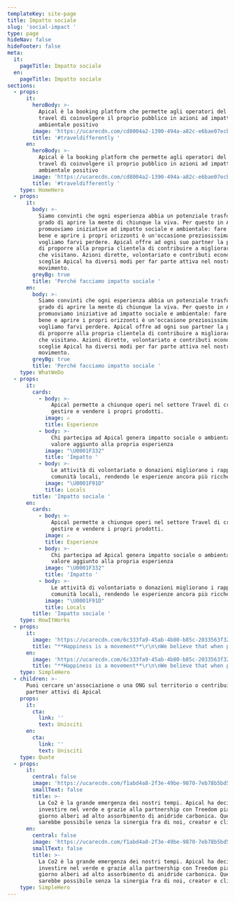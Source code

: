 ```yaml
---
templateKey: site-page
title: Impatto sociale
slug: 'social-impact '
type: page
hideNav: false
hideFooter: false
meta:
  it:
    pageTitle: Impatto sociale
  en:
    pageTitle: Impatto sociale
sections:
  - props:
      it:
        heroBody: >-
          Apical è la booking platform che permette agli operatori del settore
          travel di coinvolgere il proprio pubblico in azioni ad impatto sociale e
          ambientale positivo
        image: 'https://ucarecdn.com/cd8004a2-1390-494a-a82c-e6bae07ecbab/'
        title: '#traveldifferently '
      en:
        heroBody: >-
          Apical è la booking platform che permette agli operatori del settore
          travel di coinvolgere il proprio pubblico in azioni ad impatto sociale e
          ambientale positivo
        image: 'https://ucarecdn.com/cd8004a2-1390-494a-a82c-e6bae07ecbab/'
        title: '#traveldifferently '
    type: HomeHero
  - props:
      it:
        body: >-
          Siamo convinti che ogni esperienza abbia un potenziale trasformativo in
          grado di aprire la mente di chiunque la viva. Per questo in Apical
          promuoviamo iniziative ad impatto sociale e ambientale: fare del bene fa
          bene e aprire i propri orizzonti è un'occasione preziosissima che non
          vogliamo farvi perdere. Apical offre ad ogni suo partner la possibilità
          di proporre alla propria clientela di contribuire a migliorare i luoghi
          che visitano. Azioni dirette, volontariato e contributi economici: chi
          sceglie Apical ha diversi modi per far parte attiva nel nostro
          movimento. 
        greyBg: true
        title: 'Perché facciamo impatto sociale '
      en:
        body: >-
          Siamo convinti che ogni esperienza abbia un potenziale trasformativo in
          grado di aprire la mente di chiunque la viva. Per questo in Apical
          promuoviamo iniziative ad impatto sociale e ambientale: fare del bene fa
          bene e aprire i propri orizzonti è un'occasione preziosissima che non
          vogliamo farvi perdere. Apical offre ad ogni suo partner la possibilità
          di proporre alla propria clientela di contribuire a migliorare i luoghi
          che visitano. Azioni dirette, volontariato e contributi economici: chi
          sceglie Apical ha diversi modi per far parte attiva nel nostro
          movimento. 
        greyBg: true
        title: 'Perché facciamo impatto sociale '
    type: WhatWeDo
  - props:
      it:
        cards:
          - body: >-
              Apical permette a chiunque operi nel settore Travel di creare,
              gestire e vendere i propri prodotti. 
            image: ✍️
            title: Esperienze
          - body: >-
              Chi partecipa ad Apical genera impatto sociale o ambientale. Un
              valore aggiunto alla propria esperienza
            image: "\U0001F332"
            title: 'Impatto '
          - body: >-
              Le attività di volontariato o donazioni migliorano i rapporti con le
              comunità locali, rendendo le esperienze ancora più ricche
            image: "\U0001F91D"
            title: Locals
        title: 'Impatto sociale '
      en:
        cards:
          - body: >-
              Apical permette a chiunque operi nel settore Travel di creare,
              gestire e vendere i propri prodotti. 
            image: ✍️
            title: Esperienze
          - body: >-
              Chi partecipa ad Apical genera impatto sociale o ambientale. Un
              valore aggiunto alla propria esperienza
            image: "\U0001F332"
            title: 'Impatto '
          - body: >-
              Le attività di volontariato o donazioni migliorano i rapporti con le
              comunità locali, rendendo le esperienze ancora più ricche
            image: "\U0001F91D"
            title: Locals
        title: 'Impatto sociale '
    type: HowItWorks
  - props:
      it:
        image: 'https://ucarecdn.com/6c333fa9-45ab-4b80-b85c-2033563f32c7/'
        title: "**Happiness is a movement**\r\n\nWe believe that when people share their energy into an intense experience they naturally become more open-minded, curious and able to understand one another Experience Creators have the power to change people’s life. Apical is here to support them. Join our mission\r\n\n\rNicola Zanola, CEO"
      en:
        image: 'https://ucarecdn.com/6c333fa9-45ab-4b80-b85c-2033563f32c7/'
        title: "**Happiness is a movement**\r\n\nWe believe that when people share their energy into an intense experience they naturally become more open-minded, curious and able to understand one another Experience Creators have the power to change people’s life. Apical is here to support them. Join our mission\r\n\n\rNicola Zanola, CEO"
    type: SimpleHero
  - children: >-
      Puoi cercare un'associazione o una ONG sul territorio o contribuire ai
      partner attivi di Apical 
    props:
      it:
        cta:
          link: ''
          text: Unisciti
      en:
        cta:
          link: ''
          text: Unisciti
    type: Quote
  - props:
      it:
        central: false
        image: 'https://ucarecdn.com/f1abd4a8-2f3e-49be-9870-7eb78b5bd585/'
        smallText: false
        title: >-
          La Co2 è la grande emergenza dei nostri tempi. Apical ha deciso di
          investire nel verde e grazie alla partnership con Treedom pianta ogni
          giorno alberi ad alto assorbimento di anidride carbonica. Questo non
          sarebbe possibile senza la sinergia fra di noi, creator e clienti finali
      en:
        central: false
        image: 'https://ucarecdn.com/f1abd4a8-2f3e-49be-9870-7eb78b5bd585/'
        smallText: false
        title: >-
          La Co2 è la grande emergenza dei nostri tempi. Apical ha deciso di
          investire nel verde e grazie alla partnership con Treedom pianta ogni
          giorno alberi ad alto assorbimento di anidride carbonica. Questo non
          sarebbe possibile senza la sinergia fra di noi, creator e clienti finali
    type: SimpleHero
---
```


